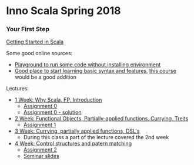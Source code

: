 # Inno Scala Spring 2018

### Your First Step
[Getting Started in Scala](https://gist.github.com/djspiewak/cb72c41ac335a3a9b28b3307be04aa43)

Some good online sources:
- [Playground to run some code without installing environment](https://scastie.scala-lang.org/)
- [Good place to start learning basic syntax and features](https://www.scala-exercises.org/scala_tutorial/terms_and_types), [this course](https://www.scala-exercises.org/std_lib/classes) would be a good addition

Lectures:
- [1 Week: Why Scala, FP, Introduction](lectures/scala-2018-1.pdf)
    - [Assignment 0](assignments/hw-0/task.md)
    - [Assignment 0 - solution](assignments/hw-0/solution.pdf)
- [2 Week: Functional Objects, Partially-applied functions, Currying, Treits](lectures/scala-2018-2.pdf)
    - [Assignment 1](assignments/hw-1/task.md)
- [3 Week: Currying, partially applied functions, DSL's](lectures/scala-2018-3.pdf)
    - During this class a part of the lecture covered the 2nd week
- [4 Week: Control structures and patern matching](lectures/scala-2018-4.pdf)
    - [Assignment 2](assignment/hw-2/task.md)
    - [Seminar slides](assignment/hw-2/seminar.pdf)